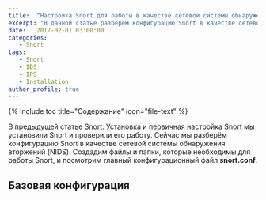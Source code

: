 ```yaml
---
title:  "Настройка Snort для работы в качестве сетевой системы обнаружения вторжений (NIDS)"
excerpt: "В данной статье разберём конфигурацию Snort в качестве сетевой системы обнаружения вторжений (NIDS). Создадим файлы и папки, которые необходимы для работы Snort, и посмотрим главный конфигурационный файл **snort.conf**."
date:   2017-02-01 03:00:00
categories:
   - Snort
tags:
   - Snort
   - IDS
   - IPS
   - Installation
author_profile: true
---
```


{% include toc title="Содержание" icon="file-text" %}


В предыдущей статье [Snort: Установка и первичная настройка Snort]() мы установили Snort и проверили его работу. Сейчас мы разберём конфигурацию Snort в качестве сетевой системы обнаружения вторжений (NIDS). Создадим файлы и папки, которые необходимы для работы Snort, и посмотрим главный конфигурационный файл **snort.conf**.



## Базовая конфигурация
